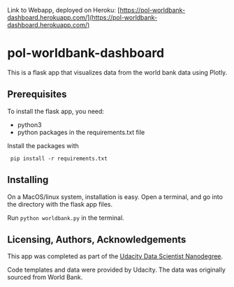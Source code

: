 Link to Webapp, deployed on Heroku: [https://pol-worldbank-dashboard.herokuapp.com/](https://pol-worldbank-dashboard.herokuapp.com/)

# pol-worldbank-dashboard

This is a flask app that visualizes data from the world bank data using Plotly.


## Prerequisites

To install the flask app, you need:
- python3
- python packages in the requirements.txt file

 Install the packages with
``` 
 pip install -r requirements.txt
```

## Installing

On a MacOS/linux system, installation is easy. Open a terminal, and go into 
the directory with the flask app files.

Run `python worldbank.py` in the terminal.

## Licensing, Authors, Acknowledgements
This app was completed as part of the [Udacity Data Scientist Nanodegree](https://www.udacity.com/course/data-scientist-nanodegree--nd025). 

Code templates and data were provided by Udacity. The data was originally sourced from World Bank.
